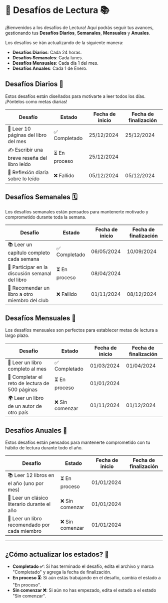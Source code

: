 # 🚀 Desafíos de Lectura 📚

¡Bienvenidos a los desafíos de Lectura! Aquí podrás seguir tus avances, gestionando tus **Desafíos Diarios**, **Semanales**, **Mensuales** y **Anuales**.

Los desafíos se irán actualizando de la siguiente manera:
- **Desafíos Diarios**: Cada 24 horas. 
- **Desafíos Semanales**: Cada lunes.
- **Desafíos Mensuales**: Cada día 1 del mes.
- **Desafíos Anuales**: Cada 1 de Enero.

## Desafíos Diarios 📅

Estos desafíos están diseñados para motivarte a leer todos los días. ¡Póntelos como metas diarias!

| Desafío                                       | Estado           | Fecha de inicio | Fecha de finalización |
| --------------------------------------------- | --------------- | --------------- | --------------------- |
| 📖 Leer 10 páginas del libro del mes          | ✅ Completado    | 25/12/2024      | 25/12/2024            |
| ✍️ Escribir una breve reseña del libro leído  | ⏳ En proceso    | 25/12/2024      |                       |
| 🧠 Reflexión diaria sobre lo leído            | ❌ Fallido  | 05/12/2024      | 05/12/2024                   |

## Desafíos Semanales 🗓️

Los desafíos semanales están pensados para mantenerte motivado y comprometido durante toda la semana.

| Desafío                                             | Estado           | Fecha de inicio | Fecha de finalización |
| --------------------------------------------------- | --------------- | --------------- | --------------------- |
| 📚 Leer un capítulo completo cada semana            | ✅ Completado    | 06/05/2024      | 10/09/2024            |
| 📝 Participar en la discusión semanal del libro     | ⏳ En proceso    | 08/04/2024      |                       |
| 🤔 Recomendar un libro a otro miembro del club      | ❌ Fallido  | 01/11/2024      | 08/12/2024                   |

## Desafíos Mensuales 🏅

Los desafíos mensuales son perfectos para establecer metas de lectura a largo plazo.

| Desafío                                             | Estado           | Fecha de inicio | Fecha de finalización |
| --------------------------------------------------- | --------------- | --------------- | --------------------- |
| 📖 Leer un libro completo al mes                     | ✅ Completado    | 01/03/2024      | 01/04/2024            |
| 🎯 Completar el reto de lectura de 500 páginas       | ⏳ En proceso    | 01/01/2024      |                       |
| 🌍 Leer un libro de un autor de otro país           | ❌ Sin comenzar  | 01/11/2024      | 01/12/2024                   |

## Desafíos Anuales 🎉

Estos desafíos están pensados para mantenerte comprometido con tu hábito de lectura durante todo el año.

| Desafío                                             | Estado           | Fecha de inicio | Fecha de finalización |
| --------------------------------------------------- | --------------- | --------------- | --------------------- |
| 📚 Leer 12 libros en el año (uno por mes)            | ⏳ En proceso    | 01/01/2024      |                       |
| 🌟 Leer un clásico literario durante el año         | ❌ Sin comenzar  | 01/01/2024      |                       |
| 📖 Leer un libro recomendado por cada miembro       | ❌ Sin comenzar  | 01/01/2024      |                       |

---

## ¿Cómo actualizar los estados? 📝

- **Completado ✅**: Si has terminado el desafío, edita el archivo y marca "Completado" y agrega la fecha de finalización.
- **En proceso ⏳**: Si aún estás trabajando en el desafío, cambia el estado a "En proceso".
- **Sin comenzar ❌**: Si aún no has empezado, edita el estado a el estado "Sin comenzar".
